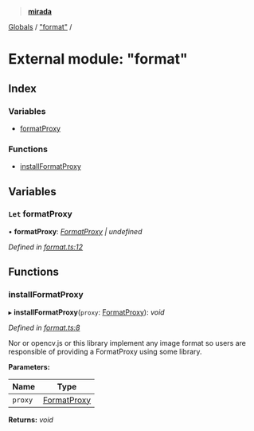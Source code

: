> **[mirada](../README.md)**

[Globals](../README.md) / ["format"](_format_.md) /

# External module: "format"

## Index

### Variables

* [formatProxy](_format_.md#let-formatproxy)

### Functions

* [installFormatProxy](_format_.md#installformatproxy)

## Variables

### `Let` formatProxy

• **formatProxy**: *[FormatProxy](../interfaces/_types_mirada_.formatproxy.md) | undefined*

*Defined in [format.ts:12](https://github.com/cancerberoSgx/mirada/blob/b359ba5/mirada/src/format.ts#L12)*

## Functions

###  installFormatProxy

▸ **installFormatProxy**(`proxy`: [FormatProxy](../interfaces/_types_mirada_.formatproxy.md)): *void*

*Defined in [format.ts:8](https://github.com/cancerberoSgx/mirada/blob/b359ba5/mirada/src/format.ts#L8)*

Nor or opencv.js or this library implement any image format so users are
responsible of providing a FormatProxy using some library.

**Parameters:**

Name | Type |
------ | ------ |
`proxy` | [FormatProxy](../interfaces/_types_mirada_.formatproxy.md) |

**Returns:** *void*